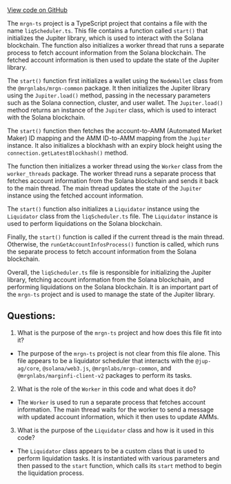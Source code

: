 [View code on GitHub](https://github.com/mrgnlabs/mrgn-ts/apps/alpha-liquidator/src/runLiquidator.ts)

The `mrgn-ts` project is a TypeScript project that contains a file with the name `liqScheduler.ts`. This file contains a function called `start()` that initializes the Jupiter library, which is used to interact with the Solana blockchain. The function also initializes a worker thread that runs a separate process to fetch account information from the Solana blockchain. The fetched account information is then used to update the state of the Jupiter library.

The `start()` function first initializes a wallet using the `NodeWallet` class from the `@mrgnlabs/mrgn-common` package. It then initializes the Jupiter library using the `Jupiter.load()` method, passing in the necessary parameters such as the Solana connection, cluster, and user wallet. The `Jupiter.load()` method returns an instance of the `Jupiter` class, which is used to interact with the Solana blockchain.

The `start()` function then fetches the account-to-AMM (Automated Market Maker) ID mapping and the AMM ID-to-AMM mapping from the `Jupiter` instance. It also initializes a blockhash with an expiry block height using the `connection.getLatestBlockhash()` method.

The function then initializes a worker thread using the `Worker` class from the `worker_threads` package. The worker thread runs a separate process that fetches account information from the Solana blockchain and sends it back to the main thread. The main thread updates the state of the `Jupiter` instance using the fetched account information.

The `start()` function also initializes a `Liquidator` instance using the `Liquidator` class from the `liqScheduler.ts` file. The `Liquidator` instance is used to perform liquidations on the Solana blockchain.

Finally, the `start()` function is called if the current thread is the main thread. Otherwise, the `runGetAccountInfosProcess()` function is called, which runs the separate process to fetch account information from the Solana blockchain.

Overall, the `liqScheduler.ts` file is responsible for initializing the Jupiter library, fetching account information from the Solana blockchain, and performing liquidations on the Solana blockchain. It is an important part of the `mrgn-ts` project and is used to manage the state of the Jupiter library.

## Questions:

1.  What is the purpose of the `mrgn-ts` project and how does this file fit into it?

- The purpose of the `mrgn-ts` project is not clear from this file alone. This file appears to be a liquidator scheduler that interacts with the `@jup-ag/core`, `@solana/web3.js`, `@mrgnlabs/mrgn-common`, and `@mrgnlabs/marginfi-client-v2` packages to perform its tasks.

2. What is the role of the `Worker` in this code and what does it do?

- The `Worker` is used to run a separate process that fetches account information. The main thread waits for the worker to send a message with updated account information, which it then uses to update AMMs.

3. What is the purpose of the `Liquidator` class and how is it used in this code?

- The `Liquidator` class appears to be a custom class that is used to perform liquidation tasks. It is instantiated with various parameters and then passed to the `start` function, which calls its `start` method to begin the liquidation process.
